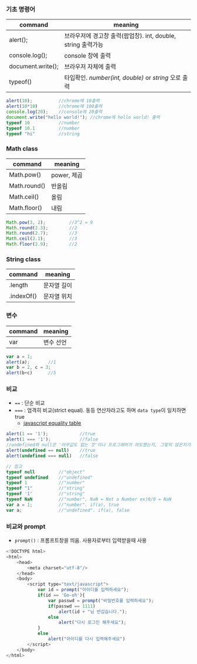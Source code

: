
### 기초 명령어

command | meaning
--------|------------
alert();    | 브라우저에 경고창 출력(팝업창). int, double, string 출력가능
console.log(); | console 창에 출력
document.write(); | 브라우저 자체에 출력
typeof() | 타입확인. *number(int, double)* or *string* 오로 출력

```javascript
alert(10);          //chrome에 10출력
alert(10*10)        //chrome에 100출력
console.log(20);    //console에 20출력
document.write("hello world!"); //chrome에 hello world! 출력
typeof 10           //number
typeof 10.1         //number
typeof "hi"         //string
```

### Math class

command | meaning
--------|------------
Math.pow() | power, 제곱
Math.round() | 반올림
Math.ceil() | 올림
Math.floor() | 내림

```javascript
Math.pow(3, 2);         //3^2 = 9
Math.round(2.3);        //2
Math.round(2.7);        //3
Math.ceil(2.1);         //3
Math.floor(2.9);        //2
```

### String class

command | meaning
--------|------------
.length | 문자열 길이
.indexOf() | 문자열 위치 


### 변수

command | meaning
--------|------------
var     | 변수 선언

```javascript
var a = 1;
alert(a);       //1
var b = 2, c = 3;
alert(b+c)      //5
```

### 비교

- `==` : 단순 비교
- `===` : 엄격히 비교(strict equal). 동등 연산자라고도 하며 `data type`이 일치하면 true
    - <a href="http://bitly.kr/DyPQrT6441f"> javascript equality table </a>

```javascript
alert(1 == '1');            //true
alert(1 === '1');           //false
//undefined와 null은 '아무값도 없는 것'이나 프로그래머가 의도했는지, 그렇지 않은지가 다름
alert(undefined == null)    //true
alert(undefined === null)   //false

// 참고
typeof null         //"object"
typeof undefined    //"undefined"
typeof 1            //"number"
typeof "1"          //"string"
typeof '1'          //"string"
typeof NaN          //"number", NaN = Not a Number ex)0/0 = NaN
var a = 1;          //"number". if(a), true
var a;              //"undefined". if(a), false
```

### 비교와 prompt

- `prompt()` : 프롬프트창을 띄움. 사용자로부터 입력받을때 사용

```javascript
<!DOCTYPE html>
<html>
    <head>
        <meta charset="utf-8"/>
    </head>
    <body>
        <script type="text/javascript">
            var id = prompt("아이디를 입력하세요");
            if(id == 'Go-oh'){
                var passwd = prompt("비밀번호를 입력하세요");
                if(passwd == 1111)
                    alert(id + "님 반갑습니다.");
                else 
                    alert("다시 로그인 해주세요");
            }
            else
                alert("아이디를 다시 입력해주세요")
        </script>
    </body>
</html>
```